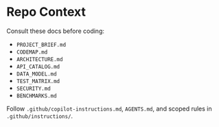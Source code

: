 # Repo Context

Consult these docs before coding:
- `PROJECT_BRIEF.md`
- `CODEMAP.md`
- `ARCHITECTURE.md`
- `API_CATALOG.md`
- `DATA_MODEL.md`
- `TEST_MATRIX.md`
- `SECURITY.md`
- `BENCHMARKS.md`

Follow `.github/copilot-instructions.md`, `AGENTS.md`, and scoped rules in `.github/instructions/`.
